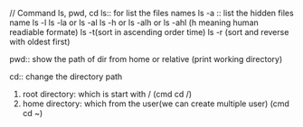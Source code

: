 // Command ls, pwd, cd
ls:: for list the files names 
ls -a :: list the hidden files name
ls -l
ls -la or ls -al
ls -h or ls -alh or ls -ahl (h meaning human readiable formate)
ls -t(sort in ascending order time)
ls -r (sort and reverse with oldest first)


pwd:: show the path of dir from home or relative (print working directory)

cd:: change the directory path
1. root directory: which is start with / (cmd cd /)
2. home directory: which from the user(we can create multiple user) (cmd cd ~)